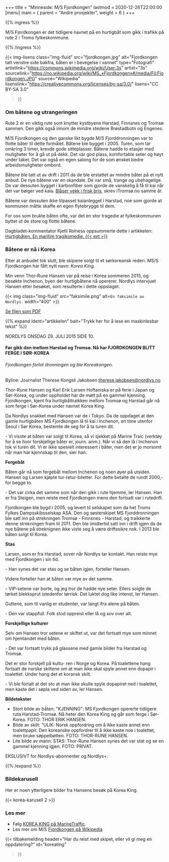 +++
title = "Minneside: M/S Fjordkongen"
lastmod = 2020-12-26T22:00:00
[menu]
main = { parent = "Andre prosjekter", weight = 6 }
+++

<!-- markdownlint-disable MD001 MD026 MD036 MD034 -->

{{% ingress %}}

M/S Fjordkongen er det tidligere navnet på en hurtigbåt som gikk i trafikk på rute 2 i Troms
fylkeskommune.

{{% /ingress %}}

{{< img-lisens
    class="img-fluid"
    src="fjordkongen.jpg"
    alt="Fjordkongen tatt venstre side bakfra, båten er i bevegelse i vannet"
    type="Fotografi"
    artistlink="https://commons.wikimedia.org/wiki/User:3s" artist="3s"
    sourcelink="https://no.wikipedia.org/wiki/MS_«Fjordkongen»#/media/Fil:Fjordkongen.JPG"
    source="Wikipedia" lisenslink="https://creativecommons.org/licenses/by-sa/3.0/"
    lisens="CC BY-SA 3.0"
>}}

### Om båtene og utrangeringen

Rute 2 er en viktig rute som knytter kystbyene Harstad, Finnsnes og Tromsø sammen.
Den gikk også innom de mindre stedene Brøstadbotn og Engenes.

M/S Fjordkongen og den ganske likt bygde M/S Fjorddronningen var to flotte båter til dette formålet.
Båtene ble bygget i 2005.
Turen, som tar omkring 3 timer, krevde gode sitteplasser. Båtene hadde to etasjer med
muligheter for å gå ut på dekk. Det var god plass, komfortable seter og høyt under taket.
Det var også en egen salong for de som ønsket bedre arbeidsmuligheter ombord.

Båtene ble tatt ut av drift i 2011 da de ble erstattet av mindre båter på et nytt
anbud. De nye båtene var en skandale. De var små, trange og ubehagelige. De var dessuten bygget
i karbonfiber som gjorde de vanskelig å få til kai når det var bølger ved kaia.
[Blåser vekk i frisk bris][itromso], skrev iTromsø.no samme år.

Båtene var dessuten ikke tilpasset kaianlegget i Harstad, noe som gjorde at kommunen
måtte skaffe en egen flytebrygge til dem.

For oss som brukte båten ofte, var det en stor tragedie at fylkeskommunen byttet ut de store
og flotte båtene.

Dagbladet-kommentator Kjetil Rolness oppsummerte dette i artikkelen:
[Hurtigbåten. En maritim tragikomedie. {{< ext >}}][db]

### Båtene er nå i Korea

Etter at anbudet tok slutt, ble skipene solgt til et sørkoreansk rederi.
MS/S Fjordkongen har fått nytt navn: *Korea King*.

Min venn Thor-Rune Hansen var på reise i Korea sommeren 2015, og besøkte Inchenon, byen der
hurtigbåtene nå opererer. Nordlys intervjuet Hansen etter besøket, som resulterte i dette
oppslaget.

{{< img
    class="img-fluid"
    src="faksimile.png"
    alt=`En faksimile av Nordlys.`
    width="400"
    >}}

[Se filen som PDF](pdf.pdf)

{{% expand
    ident="artikkelen"
    bait="Trykk her for å lese en maskinlesbar tekst"
%}}

NORDLYS ONSDAG 29. JULI 2015 SIDE 10.

#### Før gikk den mellom Harstad og Tromsø. Nå har FJORDKONGEN BLITT FERGE I SØR-KOREA

###### Fjordkongen forlot dronningen og ble Koreakongen.

Byline: Journalist Therese Kongsli Jakobsen therese.jakobsen@nordlys.no

Thor-Rune Hansen og Karl Erik Larsen Hoftaniska er på ferie i Japan og Sør-Korea, og under
oppholdet har de møtt på en gammel kjenning. Fjordkongen, kjent fra hurtigbåttraikken mellom Tromsø
og Harstad går nå som ferge i Sør-Korea under navnet Korea King.

Da Nordlys snakket med Hansen var de i Tokyo. Da de oppdaget at den gamle hurtigbåten MS
Fjordkongen lå til kai i Inchenon, en time utenfor Seoul i Sør Korea, bestemte de seg for å ta
turen dit.

\- Vi visste at båten var solgt til Korea, så vi sjekket på Marine Traic (verktøy for å se hvor
forskjellige båter er, journ. anm.). Når vi så den lå i Inchenon tok vi turen dit. Vi er ikke
spesielt interessert i båter, men det er jo morsomt når man har kjennskap til den, sier han.

**Fergebåt**

Båten går nå som fergebåt mellom Inchenon og noen øyer på utsiden. Hansen og Larsen
kjøpte tur-retur-biletter. For dette betalte de rundt 2000,- for begge to.

\- Det var cirka det samme som når den gikk i rute hjemme, ler Hansen. Han er fra Steigen, men
reiste med Fjordkongen mens den fortsatt var i rutedrift.

Fjordkongen ble bygd i 2005, og levert til selskapet som da het Troms Fylkes Dampsskibsselskap ASA.
Den og søsterskipet MS Fjorddronningen ble satt inn på strekningen Tromsø - Finnsnes - Harstad, og
traikkerte denne strekningen fram til 2011. Den ble imidlertid satt inn i drift igjen da de nye
båtene på streknignen ikke viste seg å være driftssikre nok. I 2013 ble båten solgt til Korea.

**Stas**

Larsen, som er fra Harstad, sover når Nordlys tar kontakt. Han reiste mye med Fjordkongen
i sin tid.

\- Han synes det var stas og se båten igjen, forteller Hansen.

Videre forteller han at båten var mye av det samme.

\- VIP-setene var borte, og jeg tror de hadde nye seter. Ellers solgte de tørket blekksprut
istedenfor tørrisk. Det luktet dog like intenst, ler Hansen.

Guttene, som til vanlig er studenter, var langt ifra alene på båten.

\- Den var stappfull. Folk stod oppreist eller lå og sov over alt.

**Forskjellige kulturer**

Selv om Hansen tror setene er skiftet ut, var det fortsatt mye som minnet
om hjemlandet med båten.

\- Det var fortsatt trykk på glassene med gamle bilder fra Harstad og Tromsø.

Det er stor forskjell på kultu- ren i Norge og Korea. På toalettene hang fortsatt de norske
skiltene om at man ikke skal spyle annet enn dopapir i toalettet. Under hang det et koransk skilt.

\- Vi ble fortalt at det sto at man ikke skulle spyle dopapiret ned i toalettet, men kaste det i
søpla ved siden av, ler Hansen.

**Bildetekster**

- Stort bilde av båten: "KJENNING": MS Fjordkongen opererte tidligere ruta Harstad-Tromsø. Nå heter
den Korea King og går som ferge i Sør-Korea. FOTO: THOR ERIK HANSEN.
- Bilde av skilt: "ULIK: Norsk oppfordring om å ikke kaste annet enn toalettpapir.
Den koreanske oppfordrer til å ikke kaste noe i toalettet, men bruke søppelbøtten.
FOTO: THOR-RUNE HANSEN.
- Lite bilde av mann: STAS: Thor-Rune Hansen synes det var stat og se en gammel kjenning
igjen. FOTO: PRIVAT.

EKSLUSIVT for Nordlys-abonnenter og Nordlys+.

{{% /expand %}}

### Bildekarusell

Her er noen ytterligere bilder fra Hansens besøk på Korea King.

{{< korea-karusell 2 >}}

### Les mer

- Følg [KOREA KING på MarineTraffic][mt].
- Les mer om M/S [Fjordkongen på Wikipedia][fwp]

{{< tilbakemelding
header="Har du reist med skipet, eller vil gi meg en oppdatering?"
id="koreating"
>}}

[mt]: https://www.marinetraffic.com/en/ais/details/ships/shipid:668521/mmsi:440020080/imo:9328998/vessel:KOREA_KING/_:3e727a8cd557c12da4017be4edb9573a
[fwp]: https://no.wikipedia.org/wiki/MS_«Fjordkongen»
[db]: https://www.dagbladet.no/kultur/hurtigbaringten-en-maritim-tragikomedie/63559632
[itromso]: https://www.itromso.no/nyheter/article469889.ece
